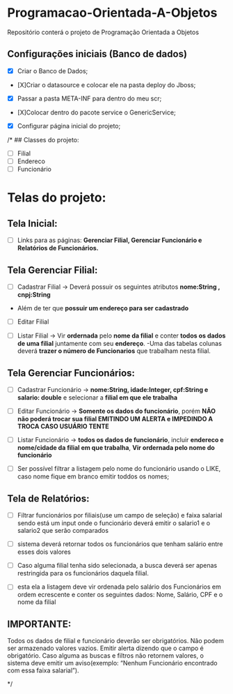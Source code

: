 # Programacao-Orientada-A-Objetos
Repositório conterá o projeto de Programação Orientada a Objetos

## Configurações iniciais (Banco de dados)
- [X] Criar o Banco de Dados;
- [X]Criar o datasource e colocar ele na pasta deploy do Jboss;
- [X] Passar a pasta META-INF para dentro do meu scr;
- [X]Colocar dentro do pacote service o GenericService;
- [X] Configurar página inicial do projeto;

/*  ## Classes do projeto:
- [ ] Filial
- [ ] Endereco
- [ ] Funcionário

# Telas do projeto:
## Tela Inicial:

- [ ] Links para as páginas: **Gerenciar Filial,  Gerenciar Funcionário e Relatórios de Funcionários.**

## Tela Gerenciar Filial:

- [ ] Cadastrar Filial -> Deverá possuir os seguintes atributos **nome:String , cnpj:String** 
- Além de ter que **possuir um endereço para ser cadastrado**

- [ ] Editar Filial

- [ ] Listar Filial -> Vir **ordernada** pelo **nome da filial**  e conter **todos os dados de uma filial** juntamente com seu **endereço**. 
-Uma das tabelas colunas deverá **trazer o número de Funcionarios** que trabalham nesta filial.

## Tela Gerenciar Funcionários:

- [ ] Cadastrar Funcionário -> **nome:String, idade:Integer, cpf:String e salario: double** e selecionar a **filial em que ele trabalha**

- [ ] Editar Funcionário -> **Somente os dados do funcionário**, porém **NÃO não poderá trocar sua filial EMITINDO UM ALERTA e IMPEDINDO A TROCA CASO USUÁRIO TENTE**

- [ ] Listar Funcionário -> **todos os dados de funcionário**, incluir **endereco e nome/cidade da filial em que trabalha**, **Vir ordernada pelo nome do funcionário**

- [ ] Ser possível filtrar a listagem pelo nome do funcionário usando o LIKE, caso nome fique em branco emitir toddos os nomes;


## Tela de Relatórios:

- [ ] Filtrar funcionários por filiais(use um campo de seleção) e faixa salarial sendo está um input onde o funcionário deverá emitir o salario1 e o salario2 que serão comparados

- [ ] sistema deverá retornar todos os funcionários que tenham salário entre esses dois valores

- [ ] Caso alguma filial tenha sido selecionada, a busca deverá ser apenas restringida para os funcionários daquela filial.

- [ ] esta ela a listagem deve vir ordenada pelo salário dos Funcionários em ordem ecrescente e conter os seguintes dados: Nome, Salário, CPF e o nome da filial

## IMPORTANTE:

Todos os dados de filial e funcionário deverão ser obrigatórios. Não podem ser armazenado valores vazios. Emitir alerta dizendo que o campo é obrigatório. Caso alguma as buscas e filtros não retornem valores, o sistema deve emitir um aviso(exemplo: “Nenhum Funcionário encontrado com essa faixa salarial”).

*/
  
